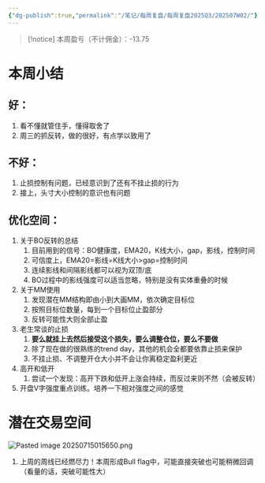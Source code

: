 ```yaml
---
{"dg-publish":true,"permalink":"/笔记/每周复盘/每周复盘2025Q3/202507W02/"}
---
```


>[!notice] 本周盈亏（不计佣金）：-13.75




# 本周小结

## 好：
1. 看不懂就管住手，懂得取舍了
2. 周三的抓反转，做的很好，有点学以致用了
## 不好：
1. 止损控制有问题，已经意识到了还有不挂止损的行为
2. 接上，头寸大小控制的意识也有问题
## 优化空间：
1. 关于BO反转的总结
	1. 目前用到的信号：BO健康度，EMA20，K线大小，gap，影线，控制时间
	2. 可信度上，EMA20=影线=K线大小>gap=控制时间
	3. 连续影线和间隔影线都可以视为双顶/底
	4. BO过程中的影线强度可以适当忽略，特别是没有实体重叠的时候
2. 关于MM使用
	1. 发现潜在MM结构即由小到大画MM，依次确定目标位
	2. 按照目标位数量，每到一个目标位止盈部分
	3. 反转可能性大则全部止盈
3. 老生常谈的止损
	1. **要么就挂上去然后接受这个损失，要么调整仓位，要么不要做**
	2. 除了现在做的很熟练的trend day，其他的机会全都要依靠止损来保护
	3. 不挂止损、不调整开仓大小并不会让你离稳定盈利更近
4. 高开和低开
	1. 尝试一个发现：高开下跌和低开上涨会持续，而反过来则不然（会被反转）
5. 开盘V字强度重点训练。培养一下相对强度之间的感觉
# 潜在交易空间

![Pasted image 20250715015650.png](/img/user/%E5%9B%BE%E7%89%87%E5%AD%98%E6%94%BE%E5%9C%B0/Pasted%20image%2020250715015650.png)
1. 上周的周线已经燃尽力！本周形成Bull flag中，可能直接突破也可能稍微回调（看量的话，突破可能性大）